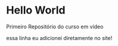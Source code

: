 # Hello World
 Primeiro Repositório do curso em vídeo
 
 essa linha eu adicionei diretamente no site!
 
